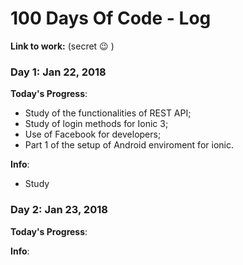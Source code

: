 # 100 Days Of Code - Log

**Link to work:**
(secret :wink: )

### Day 1: Jan 22, 2018

**Today's Progress**:
- Study of the functionalities of REST API;
- Study of login methods for Ionic 3;
- Use of Facebook for developers;
- Part 1 of the setup of Android enviroment for ionic.

**Info**:
- Study

### Day 2: Jan 23, 2018

**Today's Progress**:

**Info**:





